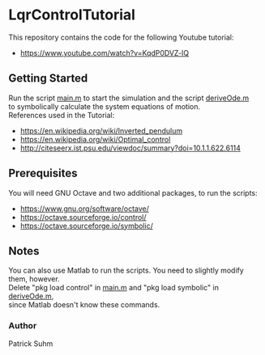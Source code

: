 # LqrControlTutorial
This repository contains the code for the following Youtube tutorial: 
- https://www.youtube.com/watch?v=KqdP0DVZ-lQ

## Getting Started
Run the script [main.m](https://github.com/PatrickSuhm/LqrControlTutorialOctave/blob/master/main.m) to start the simulation and the script [deriveOde.m](https://github.com/PatrickSuhm/LqrControlTutorialOctave/blob/master/deriveOde.m)  
to symbolically calculate the system equations of motion.  
References used in the Tutorial:  
- https://en.wikipedia.org/wiki/Inverted_pendulum
- https://en.wikipedia.org/wiki/Optimal_control
- http://citeseerx.ist.psu.edu/viewdoc/summary?doi=10.1.1.622.6114

## Prerequisites
You will need GNU Octave and two additional packages, to run the scripts:
- https://www.gnu.org/software/octave/
- https://octave.sourceforge.io/control/
- https://octave.sourceforge.io/symbolic/

## Notes
You can also use Matlab to run the scripts. You need to slightly modify them, however.  
Delete "pkg load control" in [main.m](https://github.com/PatrickSuhm/LqrControlTutorialOctave/blob/master/main.m) and "pkg load symbolic" in [deriveOde.m](https://github.com/PatrickSuhm/LqrControlTutorialOctave/blob/master/deriveOde.m),  
since Matlab doesn't know these commands.

### Author
Patrick Suhm
